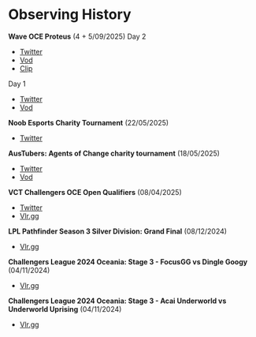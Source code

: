 # Observing History

__Wave OCE Proteus__ (4 + 5/09/2025)
Day 2
 - [Twitter](https://x.com/Wave_OCE/status/1963744834063384975)
 - [Vod](https://www.twitch.tv/videos/2583621219?filter=all&sort=time)
 - [Clip](https://x.com/Wave_OCE/status/1963902821423821293)


Day 1
 - [Twitter](https://x.com/Wave_OCE/status/1963388107765813265)
 - [Vod](https://www.twitch.tv/videos/2583629057?filter=all&sort=time)

__Noob Esports Charity Tournament__ (22/05/2025)
 - [Twitter](https://x.com/noob_esports/status/1925469180809420895)

__AusTubers: Agents of Change charity tournament__ (18/05/2025)
 - [Twitter](https://x.com/AusTubers/status/1908677505902653821)
 - [Vod](https://www.twitch.tv/videos/2465289972)

__VCT Challengers OCE Open Qualifiers__ (08/04/2025)
 - [Twitter](https://x.com/tjbruce17594/status/1909438369383465221)
 - [Vlr.gg](https://www.vlr.gg/468916/edge-vs-welcome-2-earth-challengers-league-2025-oceania-split-1-sf)

__LPL Pathfinder Season 3 Silver Division: Grand Final__ (08/12/2024)
 - [Vlr.gg](https://www.vlr.gg/427905/estio-esports-vs-yonko-lpl-pathfinder-season-3-gf)

__Challengers League 2024 Oceania: Stage 3 - FocusGG vs Dingle Googy__ (04/11/2024)
 - [Vlr.gg](https://www.vlr.gg/419392/focusgg-vs-dingle-googy-and-friends-challengers-league-2024-oceania-stage-3-r4-2-1)

__Challengers League 2024 Oceania: Stage 3 - Acai Underworld vs Underworld Uprising__ (04/11/2024)
 - [Vlr.gg](https://www.vlr.gg/419398/acai-underworld-vs-underworld-uprising-challengers-league-2024-oceania-stage-3-r4-1-2)
